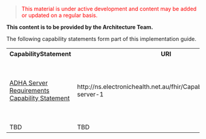 > <p style="color:#ff0000;">This material is under active development and content may be added or updated on a regular basis.</p>


**This content is to be provided by the Architecture Team.**


The following capability statements form part of this implementation guide.

<table class="list" width="100%">
    <tr>
        <th>CapabilityStatement</th>
        <th>URI</th>
        <th>Description</th>
    </tr>
    <tr>
        <td><a href="CapabilityStatement-dh-server-1.html">ADHA Server Requirements Capability Statement</a></td>
        <td>http://ns.electronichealth.net.au/fhir/CapabilityStatement/dh-server-1</td>
        <td>The requirements for capabilities of a server implementing Australian Digital Health Agency FHIR RESTful Endpoints (au.digitalhealth.r4).</td>
    </tr>
    <tr>
        <td>TBD</td>
        <td>TBD</td>
        <td>TBD</td>
    </tr>
 </table>

<!--This section outlines conformance requirements


### Conformance requirements for Server
[Source Resource](CapabilityStatement-dh-server-1.html)



etc

 ### Conformance requirements for Client

[Source Resource](CapabilityStatement-client.html)

- FHIR Version: 1.9.0
- Supported formats: xml, json
- Published: 2017-03-08
- Published by: Health eData include

etc


```
Steps for adding this narrative to CapStatements  - if you don't want to generate it

1) Create narrative in markdown
2) View Page source in Browser and copy the html content and save as .xhtml file

3) Edit xhtml content  ( I use xml spy since can view in browser mode )

1) Change title

2)  Edit  or remove TOC  ( contains both client and server links)

3) Remove any relative links to build (e.g., xml / json views)  since these will break if not viewed inside of IG

4) Remove or replace any unsupported xhtml characters:  You can catch these using the w3 validator or by trying to view in browser
   e.g., replace ";&nbsp" with "&#160;"

4) Insert in CapabilityStatement.text.div as xhtml
    Make CapabilityStatement.text.status = "additional"

e.g.
 <text>
    <status value="additional"/>
    <div xmlns="http://www.w3.org/1999/xhtml">
...(inserted xhtml here)...
   </div>

save CapabilityStatement file
```
-->